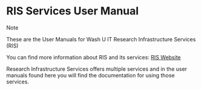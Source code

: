 # RIS Services User Manual


> [!NOTE]
> These are the User Manuals for Wash U IT Research Infrastructure Services (RIS)
>
> You can find more information about RIS and its services:  [RIS Website](https://ris.wustl.edu/)

Research Infrastructure Services offers multiple services and in the user manuals found here
you will find the documentation for using those services.
